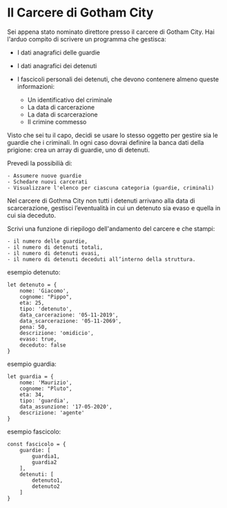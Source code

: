 
# Il Carcere di Gotham City

  Sei appena stato nominato direttore presso il carcere di Gotham City.
  Hai l'arduo compito di scrivere un programma che gestisca:

  - I dati anagrafici delle guardie 
  - I dati anagrafici dei detenuti 
  - I fascicoli personali dei detenuti, che devono contenere almeno queste informazioni:

      - Un identificativo del criminale
      - La data di carcerazione
      - La data di scarcerazione
      - Il crimine commesso

  Visto che sei tu il capo, decidi se usare lo stesso oggetto per gestire sia le guardie che i criminali.
  In ogni caso dovrai definire la banca dati della prigione: crea un array di guardie, uno di detenuti.
  
  Prevedi la possibilià di:

    - Assumere nuove guardie
    - Schedare nuovi carcerati
    - Visualizzare l'elenco per ciascuna categoria (guardie, criminali)
  
  Nel carcere di Gothma City non tutti i detenuti arrivano alla data di scarcerazione,
  gestisci l’eventualità in cui un detenuto sia evaso e quella in cui sia deceduto.
  
  Scrivi una funzione di riepilogo dell'andamento del carcere e che stampi:
  
    - il numero delle guardie,
    - il numero di detenuti totali,
    - il numero di detenuti evasi,
    - il numero di detenuti deceduti all’interno della struttura.

esempio detenuto:


    let detenuto = {
        nome: 'Giacomo',
        cognome: "Pippo",
        eta: 25,
        tipo: 'detenuto',
        data_carcerazione: '05-11-2019',
        data_scarcerazione: '05-11-2069',
        pena: 50,
        descrizione: 'omidicio',
        evaso: true,
        deceduto: false
    }

esempio guardia:

    let guardia = {
        nome: 'Maurizio', 
        cognome: "Pluto", 
        eta: 34,
        tipo: 'guardia',
        data_assunzione: '17-05-2020',
        descrizione: 'agente'
    }

esempio fascicolo:

    const fascicolo = {
        guardie: [
            guardia1,
            guardia2
        ], 
        detenuti: [
            detenuto1,
            detenuto2
        ]
    }
